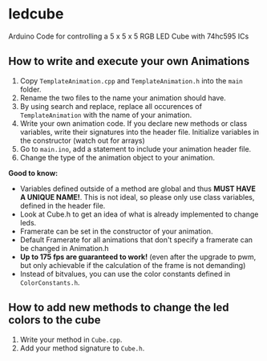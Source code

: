 # ledcube
Arduino Code for controlling a 5 x 5 x 5 RGB LED Cube with 74hc595 ICs

## How to write and execute your own Animations
1. Copy `TemplateAnimation.cpp` and `TemplateAnimation.h` into the `main` folder.
2. Rename the two files to the name your animation should have.
3. By using search and replace, replace all occurences of `TemplateAnimation` with the name of your animation.
4. Write your own animation code. If you declare new methods or class variables, write their signatures into the header file. Initialize variables in the constructor (watch out for arrays)
5. Go to `main.ino`, add a statement to include your animation header file.
6. Change the type of the animation object to your animation.

**Good to know:**
- Variables defined outside of a method are global and thus **MUST HAVE A UNIQUE NAME!**. This is not ideal, so please only use class variables, defined in the header file.
- Look at Cube.h to get an idea of what is already implemented to change leds.
- Framerate can be set in the constructor of your animation.
- Default Framerate for all animations that don't specify a framerate can be changed in Animation.h
- **Up to 175 fps are guaranteed to work!** (even after the upgrade to pwm, but only achievable if the calculation of the frame is not demanding)
- Instead of bitvalues, you can use the color constants defined in `ColorConstants.h`.

## How to add new methods to change the led colors to the cube
1. Write your method in `Cube.cpp`.
2. Add your method signature to `Cube.h`.
